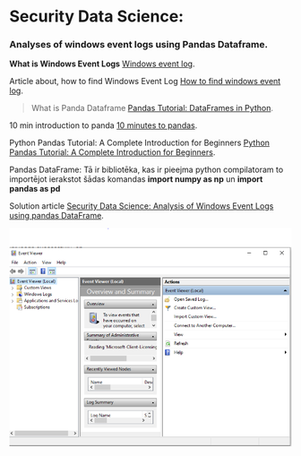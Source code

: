 
# Security Data Science:  
### Analyses of windows event logs using Pandas Dataframe.

**What is Windows Event Logs** [Windows event log](https://searchwindowsserver.techtarget.com/definition/Windows-event-log).

Article about, how to find Windows Event Log [How to find windows event log](https://kb.blackbaud.com/articles/Article/75433).

> What is Panda Dataframe [Pandas Tutorial: DataFrames in Python](https://www.datacamp.com/community/tutorials/pandas-tutorial-dataframe-python).

10 min introduction to panda [10 minutes to pandas](https://pandas.pydata.org/pandas-docs/stable/getting_started/10min.html).

Python Pandas Tutorial: A Complete Introduction for Beginners [Python Pandas Tutorial: A Complete Introduction for Beginners](https://www.learndatasci.com/tutorials/python-pandas-tutorial-complete-introduction-for-beginners/).

Pandas DataFrame: Tā ir bibliotēka, kas ir pieejma python compilatoram to importējot ierakstot šādas komandas **import numpy as np** un **import pandas as pd**

Solution article [Security Data Science: Analysis of Windows Event Logs using pandas DataFrame](https://medium.com/riga-data-science-club/transform-microsoft-xml-events-into-pandas-dataframe-11142501e7f9).

![Windows Event Log](https://github.com/Edgars008/EDIBO/blob/master/Capture.PNG)

